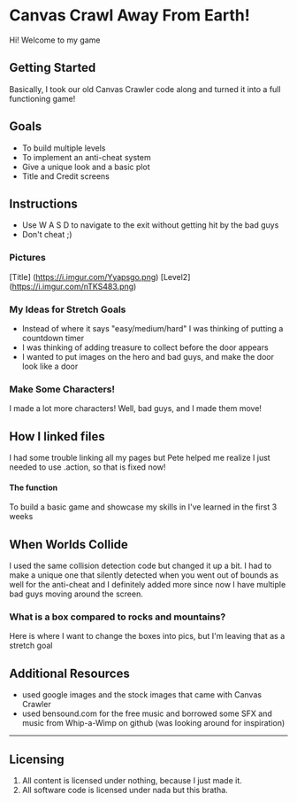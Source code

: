 # Canvas Crawl Away From Earth!

Hi! Welcome to my game

## Getting Started

Basically, I took our old Canvas Crawler code along and turned it into a full functioning game!


## Goals

* To build multiple levels
* To implement an anti-cheat system
* Give a unique look and a basic plot
* Title and Credit screens


## Instructions

* Use W A S D to navigate to the exit without getting hit by the bad guys 
* Don't cheat ;)


### Pictures

[Title] (https://i.imgur.com/Yyapsgo.png)
[Level2] (https://i.imgur.com/nTKS483.png)

### My Ideas for Stretch Goals

* Instead of where it says "easy/medium/hard" I was thinking of putting a countdown timer
* I was thinking of adding treasure to collect before the door appears
* I wanted to put images on the hero and bad guys, and make the door look like a door 

### Make Some Characters!

I made a lot more characters! Well, bad guys, and I made them move!

## How I linked files

I had some trouble linking all my pages but Pete helped me realize I just needed to use .action, so that is fixed now!


#### The function

 To build a basic game and showcase my skills in I've learned in the first 3 weeks

## When Worlds Collide

I used the same collision detection code but changed it up a bit. I had to make a unique one that silently detected when you went out of bounds as well for the anti-cheat and I definitely added more since now I have multiple bad guys moving around the screen.  

### What is a box compared to rocks and mountains?

Here is where I want to change the boxes into pics, but I'm leaving that as a stretch goal


## Additional Resources

* used google images and the stock images that came with Canvas Crawler 
* used bensound.com for the free music and borrowed some SFX and music from Whip-a-Wimp on github (was looking around for inspiration)

---

## Licensing
1. All content is licensed under nothing, because I just made it.
2. All software code is licensed under nada but this bratha.